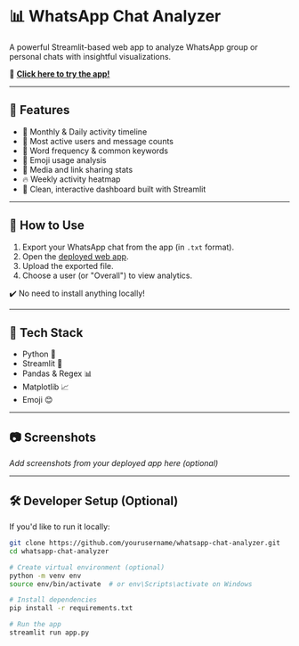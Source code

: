 # 📊 WhatsApp Chat Analyzer

A powerful Streamlit-based web app to analyze WhatsApp group or personal chats with insightful visualizations.

🚀 **[Click here to try the app!](https://your-deployed-app-link)**

---

## 🎯 Features

- 📅 Monthly & Daily activity timeline
- 👥 Most active users and message counts
- 💬 Word frequency & common keywords
- 🤩 Emoji usage analysis
- 📎 Media and link sharing stats
- 🔥 Weekly activity heatmap
- 🎨 Clean, interactive dashboard built with Streamlit

---

## 📂 How to Use

1. Export your WhatsApp chat from the app (in `.txt` format).
2. Open the [deployed web app](https://your-deployed-app-link).
3. Upload the exported file.
4. Choose a user (or "Overall") to view analytics.

✔️ No need to install anything locally!

---

## 🧠 Tech Stack

- Python 🐍
- Streamlit 🎈
- Pandas & Regex 📊
- Matplotlib 📈
- Emoji 😊

---

## 📷 Screenshots

_Add screenshots from your deployed app here (optional)_

---

## 🛠️ Developer Setup (Optional)

If you'd like to run it locally:

```bash
git clone https://github.com/yourusername/whatsapp-chat-analyzer.git
cd whatsapp-chat-analyzer

# Create virtual environment (optional)
python -m venv env
source env/bin/activate  # or env\Scripts\activate on Windows

# Install dependencies
pip install -r requirements.txt

# Run the app
streamlit run app.py
